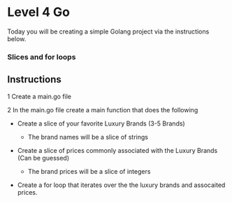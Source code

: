 # Level 4 Go

Today you will be creating a simple Golang project via the instructions below.

### Slices and for loops

## Instructions

1 Create a main.go file 

2 In the main.go file create a main function that does the following
- Create a slice of your favorite Luxury Brands (3-5 Brands)
  - The brand names will be a slice of strings 

- Create a slice of prices commonly associated with the Luxury Brands (Can be guessed)
  - The brand prices will be a slice of integers

- Create a for loop that iterates over the the luxury brands and assocaited prices.